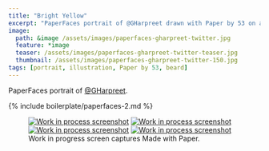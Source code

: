 ```yaml
---
title: "Bright Yellow"
excerpt: "PaperFaces portrait of @GHarpreet drawn with Paper by 53 on an iPad."
image: 
  path: &image /assets/images/paperfaces-gharpreet-twitter.jpg 
  feature: *image
  teaser: /assets/images/paperfaces-gharpreet-twitter-teaser.jpg
  thumbnail: /assets/images/paperfaces-gharpreet-twitter-150.jpg
tags: [portrait, illustration, Paper by 53, beard]
---
```


PaperFaces portrait of [@GHarpreet](http://twitter.com/gharpreet).

{% include boilerplate/paperfaces-2.md %}

<figure class="third">
  <a href="/assets/images/paperfaces-gharpreet-process-1-lg.jpg"><img src="/assets/images/paperfaces-gharpreet-process-1-600.jpg" alt="Work in process screenshot"></a>
  <a href="/assets/images/paperfaces-gharpreet-process-2-lg.jpg"><img src="/assets/images/paperfaces-gharpreet-process-2-600.jpg" alt="Work in process screenshot"></a>
  <a href="/assets/images/paperfaces-gharpreet-process-3-lg.jpg"><img src="/assets/images/paperfaces-gharpreet-process-3-600.jpg" alt="Work in process screenshot"></a>
  <a href="/assets/images/paperfaces-gharpreet-process-4-lg.jpg"><img src="/assets/images/paperfaces-gharpreet-process-4-600.jpg" alt="Work in process screenshot"></a>
  <figcaption>Work in progress screen captures Made with Paper.</figcaption>
</figure>
